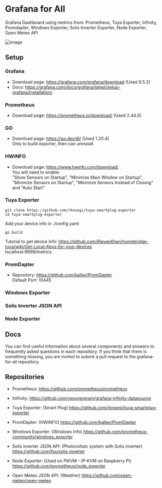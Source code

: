 # Grafana for All
Grafana Dashboard using metrics from: Prometheus, Tuya Exporter, Infinity, Promdapter, Windows Exporter, Solis Inverter Exporter, Node Exporter, Open Meteo API

![image](https://github.com/luizbizzio/Grafana-for-all/assets/73234672/ff767a86-b51c-4cbd-a68c-649ed24c0572)

## Setup

### Grafana
* Download page: https://grafana.com/grafana/download (Used 9.5.2)
* Docs: https://grafana.com/docs/grafana/latest/setup-grafana/installation/

### Prometheus 
* Download page: https://prometheus.io/download/ (Used 2.44.0)

### GO
* Download page: https://go.dev/dl/ (Used 1.20.4)\
Only to build exporter, then can uninstall

### HWiNFO
* Download page: https://www.hwinfo.com/download/ \
You will need to enable: \
"Show Sensors on Startup", "Minimize Main Window on Startup", "Minimize Sensors on Startup", "Minimize Sensors Instead of Closing" and "Auto Start"

### Tuya Exporter
```
git clone https://github.com/rkosegi/tuya-smartplug-exporter
cd tuya-smartplug-exporter
```
Add your device info in ./config.yaml
```
go build
```
Tutorial to get device info: https://github.com/iRayanKhan/homebridge-tuya/wiki/Get-Local-Keys-for-your-devices \
localhost:9999/metrics

### PromDapter
* Repository: https://github.com/kallex/PromDapter \
Default Port: 10445 

### Windows Exporter
### Solis Inverter JSON API
### Node Exporter



## Docs
You can find useful information about several components and answers to frequently asked questions in each repository. If you think that there is something missing, you are invited to submit a pull request to the grafana-for-all repository.

## Repositories

* Prometheus:
https://github.com/prometheus/prometheus

* Inifinity:
https://github.com/yesoreyeram/grafana-infinity-datasource

* Tuya Exporter: (Smart Plug)
https://github.com/rkosegi/tuya-smartplug-exporter
  
* PromDapter: (HWiNFO)
https://github.com/kallex/PromDapter
  
* Windows Exporter: (Windows Info)
https://github.com/prometheus-community/windows_exporter
  
* Solis inverter JSON API: (Photovoltaic system with Solis inverter)
https://github.com/fss/solis-inverter
  
* Node Exporter: (Used on PiKVM - IP-KVM on Raspberry Pi)
https://github.com/prometheus/node_exporter
  
* Open Meteo JSON API: (Weather)
https://github.com/open-meteo/open-meteo

